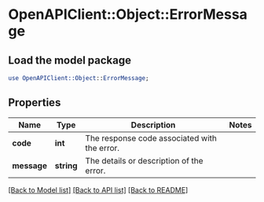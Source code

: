 # OpenAPIClient::Object::ErrorMessage

## Load the model package
```perl
use OpenAPIClient::Object::ErrorMessage;
```

## Properties
Name | Type | Description | Notes
------------ | ------------- | ------------- | -------------
**code** | **int** | The response code associated with the error. | 
**message** | **string** | The details or description of the error. | 

[[Back to Model list]](../README.md#documentation-for-models) [[Back to API list]](../README.md#documentation-for-api-endpoints) [[Back to README]](../README.md)


